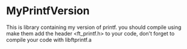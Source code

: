 # MyPrintfVersion

This is library containing my version of printf.
you should compile using make
them add the header <ft_printf.h> to your code, don't forget to compile your code with libftprintf.a
